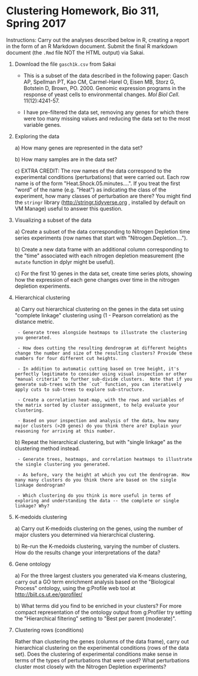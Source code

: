 # Clustering  Homework, Bio 311, Spring 2017


Instructions: Carry out the analyses described below in R, creating a report in the form of an R Markdown document.  Submit the final R markdown document (the `.Rmd` file NOT the HTML output) via Sakai.

1. Download the file `gasch1k.csv` from Sakai 
	
	- This is a subset of the data described in the following paper:  Gasch AP, Spellman PT, Kao CM, Carmel-Harel O, Eisen MB, Storz G, Botstein D, Brown, PO. 2000. Genomic expression programs in the response of yeast cells to environmental changes. _Mol Biol Cell_. 11(12):4241-57.
		
	- I have pre-filtered the data set, removing any genes for which there were too many missing values and reducing the data set to the most variable genes. 

2. Exploring the data

	a) How many genes are represented in the data set?

	b) How many samples are in the data set?
	
	c) EXTRA CREDIT: The row names of the data correspond to the experimental conditions (perturbations) that were carried out.  Each row name is of the form "Heat.Shock.05.minutes....". If you treat the first "word" of the name (e.g. "Heat") as indicating the  class of the experiment, how many classes of perturbation are there?  You might find the `stringr` library (http://stringr.tidyverse.org , installed by default on VM Manage) useful to answer this question.


3. Visualizing a subset of the data

	a) Create a subset of the data corresponding to Nitrogen Depletion time series experiments (row names that start with "Nitrogen.Depletion....").

	b) Create a new data frame with an additional column corresponding to the "time" associated with each nitrogen depletion measurement (the `mutate` function in dplyr might be useful).

	c) For the first 10 genes in the data set, create time series plots, showing how the expression of each gene changes over time in the nitrogen depletion experiments.


4. Hierarchical clustering 
	
	a) Carry out hierarchical clustering on the genes in the data set using "complete linkage" clustering using (1 - Pearson correlation) as the distance metric.

	    - Generate trees alongside heatmaps to illustrate the clustering you generated.
	
		- How does cutting the resulting dendrogram at different heights change the number and size of the resulting clusters? Provide these numbers for four different cut heights. 

		- In addition to automatic cutting based on tree height, it's perfectly legitimate to consider using visual inspection or other "manual criteria" to further sub-divide clusters.  Note that if you generate sub-trees with the `cut` function, you can iteratively apply cuts to sub-trees to explore sub-structure. 
		
		- Create a correlation heat-map, with the rows and variables of the matrix sorted by cluster assignment, to help evaluate your clustering.

		- Based on your inspection and analysis of the data, how many major clusters (>20 genes) do you think there are? Explain your reasoning for arriving at this number.


	b) Repeat the hierarchical clustering, but with "single linkage" as the clustering method instead.

		- Generate trees, heatmaps, and correlation heatmaps to illustrate the single clustering you generated.
	
		- As before, vary the height at which you cut the dendrogram. How many many clusters do you think there are based on the single linkage dendrogram?

		- Which clustering do you think is more useful in terms of exploring and understanding the data -- the complete or single linkage? Why?
	
		

5. K-medoids clustering

	a) Carry out K-medoids clustering on the genes, using the number of major clusters you determined via hierarchical clustering.

	b) Re-run the K-medoids clustering, varying the number of clusters.  How do the results change your interpretations of the data?


7. Gene ontology

	a) For the three largest clusters you generated via K-means clustering, carry out a GO term enrichment analysis based on the "Biological Process" ontology, using the g:Profile web tool at http://biit.cs.ut.ee/gprofiler/

	b) What terms did you find to be enriched in your clusters?  For more compact representation of the ontology output from g:Profiler try setting the "Hierarchical filtering" setting to "Best per parent (moderate)".


8. Clustering rows (conditions)

	Rather than clustering the genes (columns of the data frame), carry out hierarchical clustering on the experimental conditions (rows of the data set).  Does the clustering of experimental conditions make sense in terms of the types of perturbations that were used?  What perturbations cluster most closely with the Nitrogen Depletion experiments?
